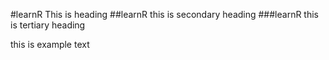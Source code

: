 #learnR
This is heading
##learnR
this is secondary heading
###learnR
this is tertiary heading

this is example text